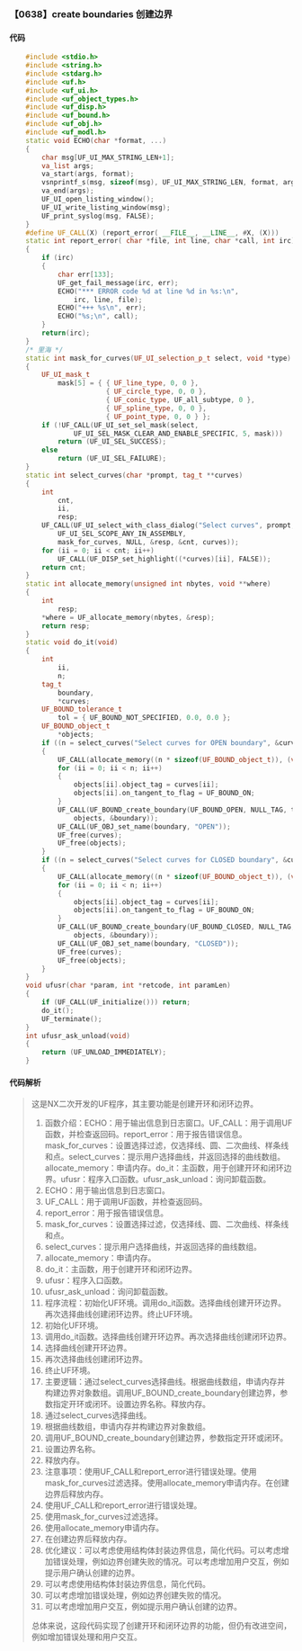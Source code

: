 ### 【0638】create boundaries 创建边界

#### 代码

```cpp
    #include <stdio.h>  
    #include <string.h>  
    #include <stdarg.h>  
    #include <uf.h>  
    #include <uf_ui.h>  
    #include <uf_object_types.h>  
    #include <uf_disp.h>  
    #include <uf_bound.h>  
    #include <uf_obj.h>  
    #include <uf_modl.h>  
    static void ECHO(char *format, ...)  
    {  
        char msg[UF_UI_MAX_STRING_LEN+1];  
        va_list args;  
        va_start(args, format);  
        vsnprintf_s(msg, sizeof(msg), UF_UI_MAX_STRING_LEN, format, args);  
        va_end(args);  
        UF_UI_open_listing_window();  
        UF_UI_write_listing_window(msg);  
        UF_print_syslog(msg, FALSE);  
    }  
    #define UF_CALL(X) (report_error( __FILE__, __LINE__, #X, (X)))  
    static int report_error( char *file, int line, char *call, int irc)  
    {  
        if (irc)  
        {  
            char err[133];  
            UF_get_fail_message(irc, err);  
            ECHO("*** ERROR code %d at line %d in %s:\n",  
                irc, line, file);  
            ECHO("+++ %s\n", err);  
            ECHO("%s;\n", call);  
        }  
        return(irc);  
    }  
    /* 里海 */  
    static int mask_for_curves(UF_UI_selection_p_t select, void *type)  
    {  
        UF_UI_mask_t  
            mask[5] = { { UF_line_type, 0, 0 },  
                        { UF_circle_type, 0, 0 },  
                        { UF_conic_type, UF_all_subtype, 0 },  
                        { UF_spline_type, 0, 0 },  
                        { UF_point_type, 0, 0 } };  
        if (!UF_CALL(UF_UI_set_sel_mask(select,  
                UF_UI_SEL_MASK_CLEAR_AND_ENABLE_SPECIFIC, 5, mask)))  
            return (UF_UI_SEL_SUCCESS);  
        else  
            return (UF_UI_SEL_FAILURE);  
    }  
    static int select_curves(char *prompt, tag_t **curves)  
    {  
        int  
            cnt,  
            ii,  
            resp;  
        UF_CALL(UF_UI_select_with_class_dialog("Select curves", prompt,  
            UF_UI_SEL_SCOPE_ANY_IN_ASSEMBLY,  
            mask_for_curves, NULL, &resp, &cnt, curves));  
        for (ii = 0; ii < cnt; ii++)  
            UF_CALL(UF_DISP_set_highlight((*curves)[ii], FALSE));  
        return cnt;  
    }  
    static int allocate_memory(unsigned int nbytes, void **where)  
    {  
        int  
            resp;  
        *where = UF_allocate_memory(nbytes, &resp);  
        return resp;  
    }  
    static void do_it(void)  
    {  
        int  
            ii,  
            n;  
        tag_t  
            boundary,  
            *curves;  
        UF_BOUND_tolerance_t  
            tol = { UF_BOUND_NOT_SPECIFIED, 0.0, 0.0 };  
        UF_BOUND_object_t  
            *objects;  
        if ((n = select_curves("Select curves for OPEN boundary", &curves)) > 0)  
        {  
            UF_CALL(allocate_memory((n * sizeof(UF_BOUND_object_t)), (void **)&objects));  
            for (ii = 0; ii < n; ii++)  
            {  
                objects[ii].object_tag = curves[ii];  
                objects[ii].on_tangent_to_flag = UF_BOUND_ON;  
            }  
            UF_CALL(UF_BOUND_create_boundary(UF_BOUND_OPEN, NULL_TAG, tol, n,  
                objects, &boundary));  
            UF_CALL(UF_OBJ_set_name(boundary, "OPEN"));  
            UF_free(curves);  
            UF_free(objects);  
        }  
        if ((n = select_curves("Select curves for CLOSED boundary", &curves)) > 0)  
        {  
            UF_CALL(allocate_memory((n * sizeof(UF_BOUND_object_t)), (void **)&objects));  
            for (ii = 0; ii < n; ii++)  
            {  
                objects[ii].object_tag = curves[ii];  
                objects[ii].on_tangent_to_flag = UF_BOUND_ON;  
            }  
            UF_CALL(UF_BOUND_create_boundary(UF_BOUND_CLOSED, NULL_TAG, tol, n,  
                objects, &boundary));  
            UF_CALL(UF_OBJ_set_name(boundary, "CLOSED"));  
            UF_free(curves);  
            UF_free(objects);  
        }  
    }  
    void ufusr(char *param, int *retcode, int paramLen)  
    {  
        if (UF_CALL(UF_initialize())) return;  
        do_it();  
        UF_terminate();  
    }  
    int ufusr_ask_unload(void)  
    {  
        return (UF_UNLOAD_IMMEDIATELY);  
    }

```

#### 代码解析

> 这是NX二次开发的UF程序，其主要功能是创建开环和闭环边界。
>
> 1. 函数介绍：ECHO：用于输出信息到日志窗口。UF_CALL：用于调用UF函数，并检查返回码。report_error：用于报告错误信息。mask_for_curves：设置选择过滤，仅选择线、圆、二次曲线、样条线和点。select_curves：提示用户选择曲线，并返回选择的曲线数组。allocate_memory：申请内存。do_it：主函数，用于创建开环和闭环边界。ufusr：程序入口函数。ufusr_ask_unload：询问卸载函数。
> 2. ECHO：用于输出信息到日志窗口。
> 3. UF_CALL：用于调用UF函数，并检查返回码。
> 4. report_error：用于报告错误信息。
> 5. mask_for_curves：设置选择过滤，仅选择线、圆、二次曲线、样条线和点。
> 6. select_curves：提示用户选择曲线，并返回选择的曲线数组。
> 7. allocate_memory：申请内存。
> 8. do_it：主函数，用于创建开环和闭环边界。
> 9. ufusr：程序入口函数。
> 10. ufusr_ask_unload：询问卸载函数。
> 11. 程序流程：初始化UF环境。调用do_it函数。选择曲线创建开环边界。再次选择曲线创建闭环边界。终止UF环境。
> 12. 初始化UF环境。
> 13. 调用do_it函数。选择曲线创建开环边界。再次选择曲线创建闭环边界。
> 14. 选择曲线创建开环边界。
> 15. 再次选择曲线创建闭环边界。
> 16. 终止UF环境。
> 17. 主要逻辑：通过select_curves选择曲线。根据曲线数组，申请内存并构建边界对象数组。调用UF_BOUND_create_boundary创建边界，参数指定开环或闭环。设置边界名称。释放内存。
> 18. 通过select_curves选择曲线。
> 19. 根据曲线数组，申请内存并构建边界对象数组。
> 20. 调用UF_BOUND_create_boundary创建边界，参数指定开环或闭环。
> 21. 设置边界名称。
> 22. 释放内存。
> 23. 注意事项：使用UF_CALL和report_error进行错误处理。使用mask_for_curves过滤选择。使用allocate_memory申请内存。在创建边界后释放内存。
> 24. 使用UF_CALL和report_error进行错误处理。
> 25. 使用mask_for_curves过滤选择。
> 26. 使用allocate_memory申请内存。
> 27. 在创建边界后释放内存。
> 28. 优化建议：可以考虑使用结构体封装边界信息，简化代码。可以考虑增加错误处理，例如边界创建失败的情况。可以考虑增加用户交互，例如提示用户确认创建的边界。
> 29. 可以考虑使用结构体封装边界信息，简化代码。
> 30. 可以考虑增加错误处理，例如边界创建失败的情况。
> 31. 可以考虑增加用户交互，例如提示用户确认创建的边界。
>
> 总体来说，这段代码实现了创建开环和闭环边界的功能，但仍有改进空间，例如增加错误处理和用户交互。
>
